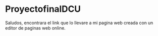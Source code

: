 # ProyectofinalDCU
Saludos, encontrara el link que lo llevare a mi pagina web creada con un editor de paginas web online. 
